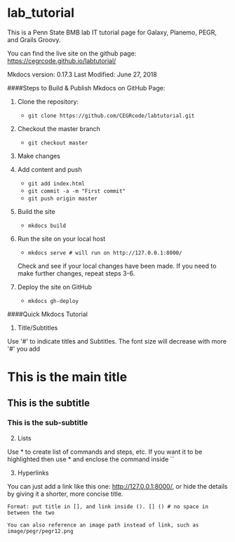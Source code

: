 # lab_tutorial


This is a Penn State BMB lab IT tutorial page for Galaxy, Planemo, PEGR, and Grails Groovy.

You can find the live site on the github page: https://cegrcode.github.io/labtutorial/

Mkdocs version: 0.17.3
Last Modified: June 27, 2018

####Steps to Build & Publish Mkdocs on GitHub Page:

1. Clone the repository:
    * `git clone https://github.com/CEGRcode/labtutorial.git`

2. Checkout the master branch
    * `git checkout master`

3. Make changes

4. Add content and push
    * `git add index.html`
    * `git commit -a -m "First commit"`
    * `git push origin master`

5. Build the site
    * `mkdocs build`

6. Run the site on your local host
    * `mkdocs serve # will run on http://127.0.0.1:8000/`

    Check and see if your local changes have been made.
    If you need to make further changes, repeat steps 3-6.

7. Deploy the site on GitHub
    * `mkdocs gh-deploy`


####Quick Mkdocs Tutorial

1. Title/Subtitles

Use '#' to indicate titles and Subtitles. The font size will decrease with more '#' you add

# This is the main title
## This is the subtitle
### This is the sub-subtitle

2. Lists

Use * to create list of commands and steps, etc. If you want it to be highlighted then use * and enclose the command inside ``

3. Hyperlinks

You can just add a link like this one: http://127.0.0.1:8000/, or hide the details by giving it a shorter, more concise title.

    Format: put title in [], and link inside (). [] () # no space in between the two

    You can also reference an image path instead of link, such as image/pegr/pegr12.png
